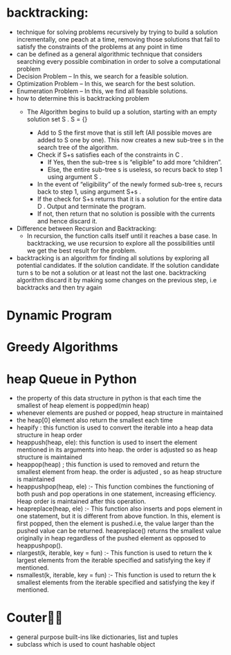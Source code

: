 # backtracking:
- technique for solving problems recursively by trying to build a solution incrementally, one peach at a time, removing those solutions that fail to satisfy the constraints of the problems at any point in time 
- can be defined as a general algorithmic technique that considers searching every possible combination in order to solve a computational problem
- Decision Problem – In this, we search for a feasible solution.
- Optimization Problem – In this, we search for the best solution.
- Enumeration Problem – In this, we find all feasible solutions.
- how to determine this is backtracking problem
    - The Algorithm begins to build up a solution, starting with an empty solution set S . S = {} 

        - Add to S  the first move that is still left (All possible moves are added to S  one by one). This now creates a new sub-tree s  in the search tree of the algorithm.
        - Check if S+s  satisfies each of the constraints in C  . 
            - If Yes, then the sub-tree s  is “eligible” to add more “children”.
            - Else, the entire sub-tree s  is useless, so recurs back to step 1 using argument S  .
        - In the event of “eligibility” of the newly formed sub-tree s, recurs back to step 1, using argument S+s .
        - If the check for S+s  returns that it is a solution for the entire data D . Output and terminate the program. 
        - If not, then return that no solution is possible with the currents and hence discard it.
- Difference between Recursion and Backtracking:
    - In recursion, the function calls itself until it reaches a base case. In backtracking, we use recursion to explore all the possibilities until we get the best result for the problem.
- backtracking is an algorithm for finding all solutions by exploring all potential candidates. If the solution candidate. If the solution candidate turn s to be not a solution or at least not the last one. backtracking algorithm discard it by making some changes on the previous step, i.e backtracks and then try again
# Dynamic Program 
# Greedy Algorithms
# heap Queue in Python 
- the property of this data structure in python is that each time the smallest of heap element  is popped(min heap)
- whenever elements are pushed or popped, heap structure in maintained
- the heap[0] element also return the smallest each time
- heapify : this function is used to convert the iterable into a heap data structure in heap order
- heappush(heap, ele): this function is used to insert the element mentioned in its arguments into heap. the order is adjusted so as heap structure is maintained 
- heappop(heap) ; this function is used to removed and return the smallest element from heap. the order is adjusted , so as heap structure is maintained
- heappushpop(heap, ele) :- This function combines the functioning of both push and pop operations in one statement, increasing efficiency. Heap order is maintained after this operation. 
- heapreplace(heap, ele) :- This function also inserts and pops element in one statement, but it is different from above function. In this, element is first popped, then the element is pushed.i.e, the value larger than the pushed value can be returned. heapreplace() returns the smallest value originally in heap regardless of the pushed element as opposed to heappushpop().
- nlargest(k, iterable, key = fun) :- This function is used to return the k largest elements from the iterable specified and satisfying the key if mentioned.
- nsmallest(k, iterable, key = fun) :- This function is used to return the k smallest elements from the iterable specified and satisfying the key if mentioned.
# Couter🧮🧮 
- general purpose built-ins like dictionaries, list and tuples
- subclass which is used to count hashable object 
